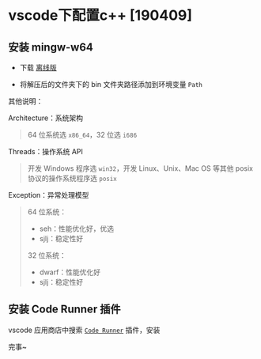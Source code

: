 # vscode下配置c++ [190409]

## 安装 mingw-w64

* 下载 [离线版](https://sourceforge.net/projects/mingw-w64/files/Toolchains%20targetting%20Win64/Personal%20Builds/mingw-builds/8.1.0/threads-posix/sjlj/x86_64-8.1.0-release-posix-sjlj-rt_v6-rev0.7z/download) 

* 将解压后的文件夹下的 bin 文件夹路径添加到环境变量 `Path`

其他说明：

Architecture：系统架构

> 64 位系统选 `x86_64`，32 位选 `i686`

Threads：操作系统 API

> 开发 Windows 程序选 `win32`，开发 Linux、Unix、Mac OS 等其他 posix 协议的操作系统程序选 `posix`

Exception：异常处理模型

> 64 位系统：
>
> * seh：性能优化好，优选
> * sjlj：稳定性好
>
> 32 位系统：
>
> * dwarf：性能优化好
> * sjlj：稳定性好

## 安装 Code Runner 插件

vscode 应用商店中搜索 [`Code Runner`](https://marketplace.visualstudio.com/items?itemName=formulahendry.code-runner#review-details) 插件，安装

完事~